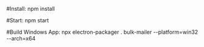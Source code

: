 #Install:
npm install

#Start:
npm start

#Build Windows App:
npx electron-packager . bulk-mailer --platform=win32 --arch=x64